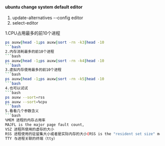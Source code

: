 #### ubuntu change system default editor
1. update-alternatives --config editor
2. select-editor

1.CPU占用最多的前10个进程
```bash
ps auxw|head -1;ps auxw|sort -rn -k3|head -10
```bash
2.内存消耗最多的前10个进程
```bash
ps auxw|head -1;ps auxw|sort -rn -k4|head -10
```bash
3.虚拟内存使用最多的前10个进程
```bash
ps auxw|head -1;ps auxw|sort -rn -k5|head -10
```bash
4.也可以试试
```bash
ps auxw --sort=rss
ps auxw --sort=%cpu
```bash
5.看看几个参数含义
```bash
%MEM 进程的内存占用率
MAJFL is the major page fault count,
VSZ 进程所使用的虚存的大小
RSS 进程使用的驻留集大小或者是实际内存的大小(RSS is the "resident set size" meaning physical memory used)
TTY 与进程关联的终端（tty）
```